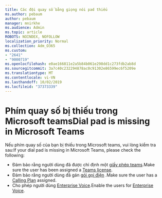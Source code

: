 ```yaml
---
title: Các đội quay số bằng giọng nói pad thiếu
ms.author: pebaum
author: pebaum
manager: mnirkhe
ms.audience: Admin
ms.topic: article
ROBOTS: NOINDEX, NOFOLLOW
localization_priority: Normal
ms.collection: Adm_O365
ms.custom:
- "2641"
- "9000719"
ms.openlocfilehash: e0ae166811e2a5b84b061e298dd1c273fdb2ab8d
ms.sourcegitcommit: 3a7c40c232294878ac0c91302e86599ec6f5209e
ms.translationtype: MT
ms.contentlocale: vi-VN
ms.lasthandoff: 10/02/2019
ms.locfileid: "37373339"
---
```

# <a name="dial-pad-is-missing-in-microsoft-teams"></a><span data-ttu-id="514b6-102">Phím quay số bị thiếu trong Microsoft teams</span><span class="sxs-lookup"><span data-stu-id="514b6-102">Dial pad is missing in Microsoft Teams</span></span> 

<span data-ttu-id="514b6-103">Nếu phím quay số của bạn bị thiếu trong Microsoft teams, vui lòng kiểm tra sau:</span><span class="sxs-lookup"><span data-stu-id="514b6-103">If your dial pad is missing in Microsoft Teams, please check the following:</span></span>

- <span data-ttu-id="514b6-104">Đảm bảo rằng người dùng đã được chỉ định một [giấy phép teams](https://docs.microsoft.com/MicrosoftTeams/assign-teams-licenses).</span><span class="sxs-lookup"><span data-stu-id="514b6-104">Make sure the user has been assigned a [Teams license](https://docs.microsoft.com/MicrosoftTeams/assign-teams-licenses).</span></span>
- <span data-ttu-id="514b6-105">Đảm bảo rằng người dùng đã gán [gói gọi điện](https://docs.microsoft.com/MicrosoftTeams/calling-plan-landing-page) .</span><span class="sxs-lookup"><span data-stu-id="514b6-105">Make sure the user has a [Calling Plan](https://docs.microsoft.com/MicrosoftTeams/calling-plan-landing-page) assigned.</span></span>
- <span data-ttu-id="514b6-106">Cho phép người dùng [Enterprise Voice](https://docs.microsoft.com/en-us/skypeforbusiness/skype-for-business-hybrid-solutions/plan-your-phone-system-cloud-pbx-solution/enable-users-for-enterprise-voice-online-and-phone-system-voicemail#to-enable-your-users-for-phone-system-in-office-365-voice-and-voicemail).</span><span class="sxs-lookup"><span data-stu-id="514b6-106">Enable the users for [Enterprise Voice](https://docs.microsoft.com/en-us/skypeforbusiness/skype-for-business-hybrid-solutions/plan-your-phone-system-cloud-pbx-solution/enable-users-for-enterprise-voice-online-and-phone-system-voicemail#to-enable-your-users-for-phone-system-in-office-365-voice-and-voicemail).</span></span>